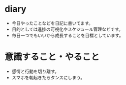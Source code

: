 # diary

+ 今日やったことなどを日記に書いてます。
+ 目的としては進捗の可視化やスケジュール管理などです。
+ 毎日一つでもいいから成長することを目標としています。

# 意識すること・やること
+ 感情と行動を切り離す。
+ スマホを朝起きたらタンスにしまう。
